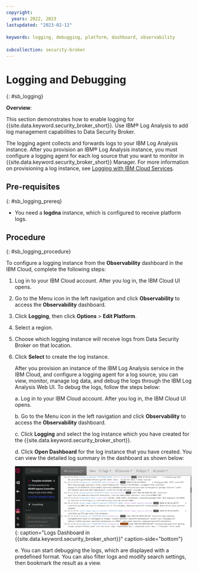 ```yaml
---
copyright:
  years: 2022, 2023
lastupdated: "2023-02-12"

keywords: logging, debugging, platform, dashboard, observability

subcollection: security-broker
---
```


# Logging and Debugging
{: #sb_logging}

**Overview**:

This section demonstrates how to enable logging for {{site.data.keyword.security_broker_short}}. Use IBM® Log Analysis to add log management capabilities to Data Security Broker.

The logging agent collects and forwards logs to your IBM Log Analysis instance. After you provision an IBM® Log Analysis instance, you must configure a logging agent for each log source that you want to monitor
in {{site.data.keyword.security_broker_short}} Manager. For more information on provisioning a
log instance, see [Logging with IBM Cloud Services](https://cloud.ibm.com/docs/log-analysis?topic=log-analysis-getting-started).

## Pre-requisites
{: #sb_logging_prereq}

- You need a **logdna** instance, which is configured to receive platform logs.

## Procedure
{: #sb_logging_procedure}

To configure a logging instance from the **Observability** dashboard in the IBM Cloud, complete the following steps:

1. Log in to your IBM Cloud account. After you log in, the IBM Cloud UI opens.

2. Go to the Menu icon in the left navigation and click **Observability** to access the **Observability** dashboard.

3. Click **Logging**, then click **Options** > **Edit Platform**.

4. Select a region.

5. Choose which logging instance will receive logs from Data Security Broker on that location.

6. Click **Select** to create the log instance.

   After you provision an instance of the IBM Log Analysis service in the IBM Cloud, and configure a logging agent for a log source, you can view, monitor, manage log data, and debug the logs through the IBM Log Analysis Web UI. To debug the logs, follow the steps below:

    a. Log in to your IBM Cloud account. After you log in, the IBM Cloud UI
    opens.

    b. Go to the Menu icon in the left navigation and click **Observability** to access the **Observability** dashboard.

    c. Click **Logging** and select the log instance which you have created for the {{site.data.keyword.security_broker_short}}.

    d. Click **Open Dashboard** for the log instance that you have created. You can view the detailed log summary in the dashboard as shown below:

    ![Logs](../images/logs_dsb.svg){: caption="Logs Dashboard in {{site.data.keyword.security_broker_short}}" caption-side="bottom"}

    e. You can start debugging the logs, which are displayed with a predefined format. You can also filter logs and modify search settings, then bookmark the result as a view.
